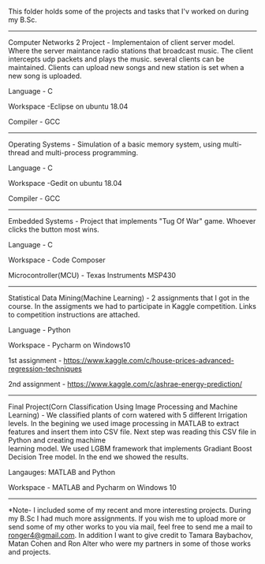 This folder holds some of the projects and tasks that I'v worked on during my B.Sc.

----------------------------------------------------------------------------------------------------------------------------------------
Computer Networks 2 Project - Implementaion of client server model. Where the server maintance radio stations that broadcast music. The client intercepts udp packets and plays the music.
several clients can be maintained. Clients can upload new songs and new station is set when a new song is uploaded.

Language - C

Workspace -Eclipse on ubuntu 18.04

Compiler - GCC

----------------------------------------------------------------------------------------------------------------------------------------
Operating Systems - Simulation of a basic memory system, using multi-thread and multi-process programming. 

Language - C

Workspace -Gedit on ubuntu 18.04

Compiler - GCC

----------------------------------------------------------------------------------------------------------------------------------------
Embedded Systems - Project that implements "Tug Of War" game. Whoever clicks the button most wins.

Language - C

Workspace - Code Composer

Microcontroller(MCU) - Texas Instruments MSP430

----------------------------------------------------------------------------------------------------------------------------------------
Statistical Data Mining(Machine Learning) - 2 assignments that I got in the course. In the assigments we had to participate in Kaggle competition. Links to competition instructions are attached.

Language - Python

Workspace - Pycharm on Windows10

1st assignment - https://www.kaggle.com/c/house-prices-advanced-regression-techniques

2nd assignment - https://www.kaggle.com/c/ashrae-energy-prediction/
 
 ---------------------------------------------------------------------------------------------------------------------------------------
 Final Project(Corn Classification Using Image Processing and Machine Learning) - We classified plants of corn watered with 5 different Irrigation levels.
 In the begining we used image processing in MATLAB to extract features and insert them into CSV file. Next step was reading this CSV file in Python and creating machime     
 learning model. We used LGBM framework that implements Gradiant Boost Decision Tree model. In the end we showed the results.
 
 Langauges: MATLAB and Python
 
 Workspace - MATLAB and Pycharm on Windows 10
 
 ----------------------------------------------------------------------------------------------------------------------------------------
 
 *Note- I included some of my recent and more interesting projects. During my B.Sc I had much more assignments. If you wish me to upload more or send some of my other works to you via mail, feel free to send me a mail to ronger4@gmail.com.
 In addition I want to give credit to Tamara Baybachov, Matan Cohen and Ron Alter who were my partners in some of those works and projects.

